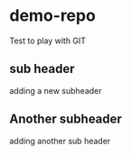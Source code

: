 # demo-repo
Test to play with GIT

## sub header

adding a new subheader

## Another subheader

adding another sub header
